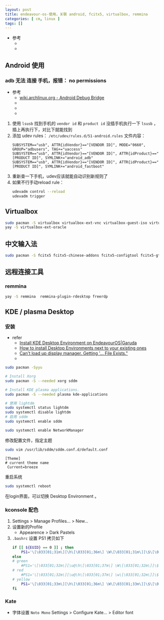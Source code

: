 ```yaml
---
layout: post
title: endeavour-os-使用，关联 android, fcitx5, virtualbox, remmina
categories: [ cm, linux ]
tags: []
---
```


* 参考
    * []()
    * []()

## Android 使用

### adb 无法 连接 手机，报错： no permissions

* 参考
    * [wiki.archlinux.org - Android Debug Bridge](https://wiki.archlinux.org/title/Android_Debug_Bridge)
    * []()
    * []()
    * []()


1. 使用 `lsusb` 找到手机的 `vendor id` 和 `product id`
    没插手机执行一下 `lsusb` ，插上再执行下，对比下就能找到
1. 添加 udev rules： `/etc/udev/rules.d/51-android.rules`
    文件内容：
    ~~~
    SUBSYSTEM=="usb", ATTR{idVendor}=="[VENDOR ID]", MODE="0660", GROUP="adbusers", TAG+="uaccess"
    SUBSYSTEM=="usb", ATTR{idVendor}=="[VENDOR ID]", ATTR{idProduct}=="[PRODUCT ID]", SYMLINK+="android_adb"
    SUBSYSTEM=="usb", ATTR{idVendor}=="[VENDOR ID]", ATTR{idProduct}=="[PRODUCT ID]", SYMLINK+="android_fastboot"
    ~~~
1. 重新查一下手机，udev应该就能自动识别新规则了
1. 如果不行手动reload rule：
    ~~~sh
    udevadm control --reload
    udevadm trigger
    ~~~

## Virtualbox

~~~sh
sudo pacman -S virtualbox virtualbox-ext-vnc virtualbox-guest-iso virtualbox-guest-utils virtualbox-host-dkms
yay -S virtualbox-ext-oracle
~~~

## 中文输入法

~~~sh
sudo pacman -S fcitx5 fcitx5-chinese-addons fcitx5-configtool fcitx5-gtk fcitx5-material-color fcitx5-nord fcitx5-qt
~~~

## 远程连接工具

### remmina

~~~sh
yay -S remmina  remmina-plugin-rdesktop freerdp
~~~


## KDE / plasma Desktop

### 安装

* refer
    * [Install KDE Desktop Environment on EndeavourOS|Garuda](https://techviewleo.com/install-kde-desktop-environment-on-endeavouros-garuda/)
    * [How to install Desktop Environments next to your existing ones](https://discovery.endeavouros.com/desktop-environments/how-to-install-desktop-environments-next-to-your-existing-ones/2021/03/)
    * [Can't load up display manager. Getting '... File Exists."](https://bbs.archlinux.org/viewtopic.php?id=151156)
    * []()


~~~sh
sudo pacman -Syyu

# Install Xorg
sudo pacman -S --needed xorg sddm

# Install KDE plasma applications.
sudo pacman -S --needed plasma kde-applications
~~~

~~~sh
# 禁用 lightdm
sudo systemctl status lightdm
sudo systemctl disable lightdm
# 启用 sddm
sudo systemctl enable sddm

sudo systemctl enable NetworkManager
~~~

修改配置文件，指定主题

~~~sh
sudo vim /usr/lib/sddm/sddm.conf.d/default.conf
~~~

~~~
[Theme]
# current theme name
 Current=breeze
~~~

重启系统

~~~sh
sudo systemctl reboot
~~~

在login界面，可以切换 Desktop Environment 。


### kconsole 配色

1. Settings \> Manage Profiles... \> New...
1. 设置新的Profile
    * Appearence \> Dark Pastels
1. `.bashrc` 设置 PS1
    拷贝如下
    ~~~sh
    if [[ ${EUID} == 0 ]] ; then
        PS1='\[\033[01;31m\][\h\[\033[01;36m\] \W\[\033[01;31m\]]\$\[\033[00m\] '
    else
    # green
        #PS1='\[\033[01;32m\][\u@\h\[\033[01;37m\] \W\[\033[01;32m\]]\$\[\033[00m\] '
    # red
        #PS1='\[\033[01;32m\][\u@\h\[\033[01;37m\] \w\[\033[01;32m\]]\$\[\033[00m\] '
    # yellow
        PS1='\[\033[01;33m\][\h\[\033[01;36m\] \W\[\033[01;33m\]]\$\[\033[00m\] '
    fi
    ~~~


### Kate

* 字体设置 `Noto Mono`
    Settings \> Configure Kate... \> Editor font





































